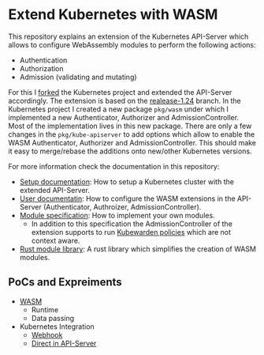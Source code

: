 # Extend Kubernetes with WASM

This repository explains an extension of the Kubernetes API-Server which allows to configure WebAssembly modules to perform the following actions:
* Authentication
* Authorization
* Admission (validating and mutating)

For this I [forked](https://github.com/dvob/kubernetes/tree/wasm) the Kubernetes project and extended the API-Server accordingly.
The extension is based on the [realease-1.24](https://github.com/kubernetes/kubernetes/tree/release-1.24) branch.
In the Kubernetes project I created a new package `pkg/wasm` under which I implemented a new Authenticator, Authorizer and AdmissionController.
Most of the implementation lives in this new package.
There are only a few changes in the `pkg/kube-apiserver` to add options which allow to enable the WASM Authenticator, Authorizer and AdmissionController.
This should make it easy to merge/rebase the additions onto new/other Kubernetes versions.

For more information check the documentation in this repository:

* [Setup documentation](./docs/setup.md): How to setup a Kubernetes cluster with the extended API-Server.
* [User documentatin](./docs/user.md): How to configure the WASM extensions in the API-Server (Authenticator, Authroizer, AdmissionController).
* [Module specification](./spec/): How to implement your own modules.
  * In addition to this specification the AdmissionController of the extension supports to run [Kubewarden policies](https://hub.kubewarden.io/) which are not context aware.
* [Rust module library](https://github.com/dvob/k8s-wasi-rs): A rust library which simplifies the creation of WASM modules.

## PoCs and Expreiments
* [WASM](./wasm/)
  * Runtime
  * Data passing
* Kubernetes Integration
  * [Webhook](./k8s/webhook/)
  * [Direct in API-Server](./k8s/api-server/)
